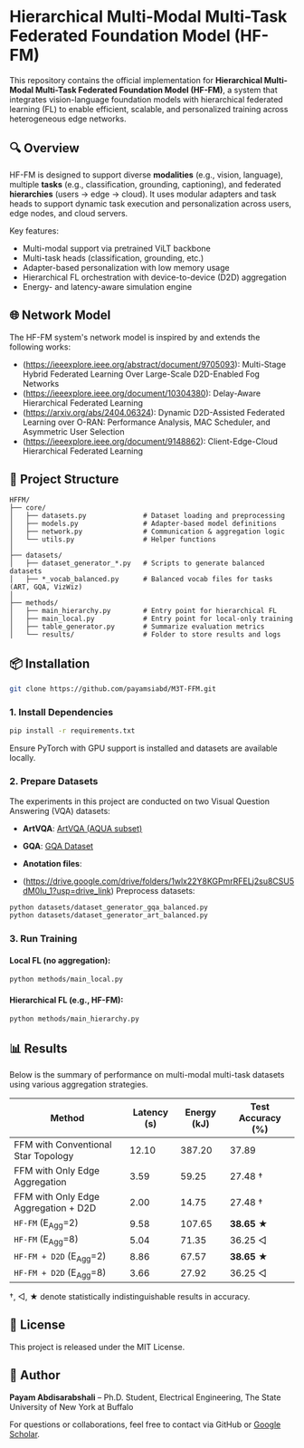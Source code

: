 # Hierarchical Multi-Modal Multi-Task Federated Foundation Model (HF-FM)

This repository contains the official implementation for **Hierarchical Multi-Modal Multi-Task Federated Foundation Model (HF-FM)**, a system that integrates vision-language foundation models with hierarchical federated learning (FL) to enable efficient, scalable, and personalized training across heterogeneous edge networks.

## 🔍 Overview

HF-FM is designed to support diverse **modalities** (e.g., vision, language), multiple **tasks** (e.g., classification, grounding, captioning), and federated **hierarchies** (users → edge → cloud). It uses modular adapters and task heads to support dynamic task execution and personalization across users, edge nodes, and cloud servers.

Key features:

- Multi-modal support via pretrained ViLT backbone
- Multi-task heads (classification, grounding, etc.)
- Adapter-based personalization with low memory usage
- Hierarchical FL orchestration with device-to-device (D2D) aggregation
- Energy- and latency-aware simulation engine

## 🌐 Network Model

The HF-FM system's network model is inspired by and extends the following works:

- (https://ieeexplore.ieee.org/abstract/document/9705093): Multi-Stage Hybrid Federated Learning Over Large-Scale D2D-Enabled Fog Networks
- (https://ieeexplore.ieee.org/document/10304380): Delay-Aware Hierarchical Federated Learning
- (https://arxiv.org/abs/2404.06324): Dynamic D2D-Assisted Federated Learning over O-RAN: Performance Analysis, MAC Scheduler, and Asymmetric User Selection
- (https://ieeexplore.ieee.org/document/9148862): Client-Edge-Cloud Hierarchical Federated Learning

## 📁 Project Structure

```
HFFM/
├── core/
│   ├── datasets.py              # Dataset loading and preprocessing
│   ├── models.py                # Adapter-based model definitions
│   ├── network.py               # Communication & aggregation logic
│   └── utils.py                 # Helper functions
│
├── datasets/
│   ├── dataset_generator_*.py   # Scripts to generate balanced datasets
│   ├── *_vocab_balanced.py      # Balanced vocab files for tasks (ART, GQA, VizWiz)
│
├── methods/
│   ├── main_hierarchy.py        # Entry point for hierarchical FL
│   ├── main_local.py            # Entry point for local-only training
│   ├── table_generator.py       # Summarize evaluation metrics
│   └── results/                 # Folder to store results and logs
```

## 📦 Installation

```bash
git clone https://github.com/payamsiabd/M3T-FFM.git
```

### 1. Install Dependencies

```bash
pip install -r requirements.txt
```

Ensure PyTorch with GPU support is installed and datasets are available locally.

### 2. Prepare Datasets
The experiments in this project are conducted on two Visual Question Answering (VQA) datasets:

- **ArtVQA**: [ArtVQA (AQUA subset)](https://github.com/noagarcia/ArtVQA/tree/master/AQUA)
- **GQA**: [GQA Dataset](https://cs.stanford.edu/people/dorarad/gqa/download.html)
- **Anotation files**: 

- (https://drive.google.com/drive/folders/1wlx22Y8KGPmrRFELj2su8CSU5dM0Iu_1?usp=drive_link)
Preprocess datasets:

```bash
python datasets/dataset_generator_gqa_balanced.py
python datasets/dataset_generator_art_balanced.py
```

### 3. Run Training

#### Local FL (no aggregation):
```bash
python methods/main_local.py
```

#### Hierarchical FL (e.g., HF-FM):
```bash
python methods/main_hierarchy.py
```

## 📊 Results

Below is the summary of performance on multi-modal multi-task datasets using various aggregation strategies.

| **Method**                              | **Latency (s)** | **Energy (kJ)** | **Test Accuracy (%)** |
|----------------------------------------|-----------------|-----------------|------------------------|
| FFM with Conventional Star Topology    | 12.10           | 387.20          | 37.89                  |
| FFM with Only Edge Aggregation         | 3.59            | 59.25           | 27.48 †                |
| FFM with Only Edge Aggregation + D2D   | 2.00            | 14.75           | 27.48 †                |
| `HF-FM` (E<sub>Agg</sub>=2)            | 9.58            | 107.65          | **38.65** ★            |
| `HF-FM` (E<sub>Agg</sub>=8)            | 5.04            | 71.35           | 36.25 ◁                |
| `HF-FM + D2D` (E<sub>Agg</sub>=2)      | 8.86            | 67.57           | **38.65** ★            |
| `HF-FM + D2D` (E<sub>Agg</sub>=8)      | 3.66            | 27.92           | 36.25 ◁                |

†, ◁, ★ denote statistically indistinguishable results in accuracy.

## 📄 License

This project is released under the MIT License.

## 👤 Author

**Payam Abdisarabshali** – Ph.D. Student, Electrical Engineering, The State University of New York at Buffalo

For questions or collaborations, feel free to contact via GitHub or [Google Scholar](https://scholar.google.com/citations?user=ksQpR00AAAAJ&hl=en).

